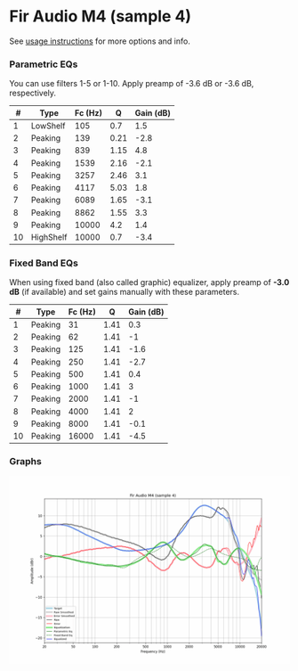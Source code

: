 # Fir Audio M4 (sample 4)
See [usage instructions](https://github.com/jaakkopasanen/AutoEq#usage) for more options and info.

### Parametric EQs
You can use filters 1-5 or 1-10. Apply preamp of -3.6 dB or -3.6 dB, respectively.

|   # | Type      |   Fc (Hz) |    Q |   Gain (dB) |
|-----|-----------|-----------|------|-------------|
|   1 | LowShelf  |       105 | 0.7  |         1.5 |
|   2 | Peaking   |       139 | 0.21 |        -2.8 |
|   3 | Peaking   |       839 | 1.15 |         4.8 |
|   4 | Peaking   |      1539 | 2.16 |        -2.1 |
|   5 | Peaking   |      3257 | 2.46 |         3.1 |
|   6 | Peaking   |      4117 | 5.03 |         1.8 |
|   7 | Peaking   |      6089 | 1.65 |        -3.1 |
|   8 | Peaking   |      8862 | 1.55 |         3.3 |
|   9 | Peaking   |     10000 | 4.2  |         1.4 |
|  10 | HighShelf |     10000 | 0.7  |        -3.4 |

### Fixed Band EQs
When using fixed band (also called graphic) equalizer, apply preamp of **-3.0 dB** (if available) and set gains manually with these parameters.

|   # | Type    |   Fc (Hz) |    Q |   Gain (dB) |
|-----|---------|-----------|------|-------------|
|   1 | Peaking |        31 | 1.41 |         0.3 |
|   2 | Peaking |        62 | 1.41 |        -1   |
|   3 | Peaking |       125 | 1.41 |        -1.6 |
|   4 | Peaking |       250 | 1.41 |        -2.7 |
|   5 | Peaking |       500 | 1.41 |         0.4 |
|   6 | Peaking |      1000 | 1.41 |         3   |
|   7 | Peaking |      2000 | 1.41 |        -1   |
|   8 | Peaking |      4000 | 1.41 |         2   |
|   9 | Peaking |      8000 | 1.41 |        -0.1 |
|  10 | Peaking |     16000 | 1.41 |        -4.5 |

### Graphs
![](./Fir%20Audio%20M4%20(sample%204).png)
